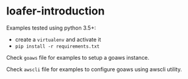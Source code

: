 # loafer-introduction


Examples tested using python 3.5+:

* create a `virtualenv` and activate it
* `pip install -r requirements.txt`

Check `goaws` file for examples to setup a goaws instance.

Check `awscli` file for examples to configure goaws using awscli utility.
